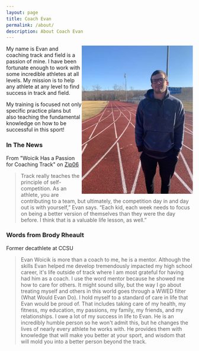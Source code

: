 ```yaml
---
layout: page
title: Coach Evan
permalink: /about/
description: About Coach Evan
---
```


<img style="float:right;" width="300" src="/images/evan.jpg" alt="Evan Woicik" />

My name is Evan and coaching track and field is a passion of mine. I have been fortunate enough to work with some incredible athletes at all levels. My mission is to help any athlete at any level to find success in track and field.

My training is focused not only specific practice plans but also teaching the fundamental knowledge on how to be successful in this sport!

### In The News
From "Woicik Has a Passion for Coaching Track" on [Zip06](https://www.zip06.com/person-of-the-week/20220308/woicik-has-a-passion-for-coaching-track/)
> Track really teaches the principle of self-competition. As an athlete, you are contributing to a team, but ultimately, the competition day in and day out is with yourself,” Evan says. “Each kid, each week needs to focus on being a better version of themselves than they were the day before. I think that is a valuable life lesson, as well.”

### Words from Brody Rheault
Former decathlete at CCSU
> Evan Woicik is more than a coach to me, he is a mentor. Although the skills Evan helped me develop tremendously impacted my high school career, it's life outside of track where I am most grateful for having had him as a coach. I use the word mentor because he showed me how to care for others. It might sound silly, but the way I go about treating myself and others in this world goes through a WWED filter (What Would Evan Do). I hold myself to a standard of care in life that Evan would be proud of. That includes taking care of my health, my fitness, my education, my passions, my family, my friends, and my relationships. I owe a lot of my success in life to Evan. He is an incredibly humble person so he won't admit this, but he changes the lives of nearly every athlete he works with. He provides them with knowledge that will make you better at your sport, and wisdom that will mold you into a better person beyond the track.
